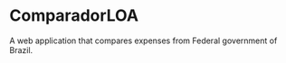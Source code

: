 ComparadorLOA
=============

A web application that compares expenses from Federal government of Brazil.
